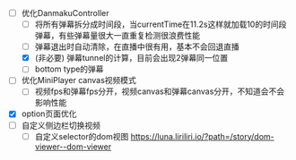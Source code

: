 - [ ] 优化DanmakuController
  - [ ] 将所有弹幕拆分成时间段，当currentTime在11.2s这样就加载10的时间段弹幕，有些弹幕量很大一直重复检测很浪费性能
  - [ ] 弹幕退出时自动清除，在直播中很有用，基本不会回退直播
  - [x] (非必要) 弹幕tunnel的计算，目前会出现2弹幕同一位置
  - [ ] bottom type的弹幕
- [ ] 优化MiniPlayer canvas视频模式
  - [ ] 视频fps和弹幕fps分开，视频canvas和弹幕canvas分开，不知道会不会影响性能
- [x] option页面优化
- [ ] 自定义侧边栏切换视频
  - [ ] 自定义selector的dom视图 https://luna.liriliri.io/?path=/story/dom-viewer--dom-viewer